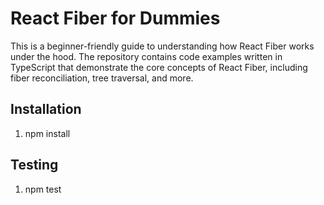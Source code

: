 # React Fiber for Dummies

This is a beginner-friendly guide to understanding how React Fiber works under the hood. The repository contains code examples written in TypeScript that demonstrate the core concepts of React Fiber, including fiber reconciliation, tree traversal, and more.

## Installation

1. npm install

## Testing

1. npm test
